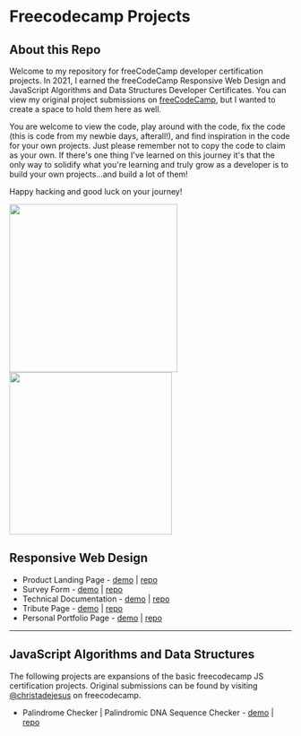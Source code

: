 # Freecodecamp Projects

## About this Repo
Welcome to my repository for freeCodeCamp developer certification projects. In 2021, I earned the freeCodeCamp Responsive Web Design and JavaScript Algorithms and Data Structures Developer Certificates.  You can view my original project submissions on [freeCodeCamp](https://www.freecodecamp.org/christadejesus), but I wanted to create a space to hold them here as well.

You are welcome to view the code, play around with the code, fix the code (this is code from my newbie days, afterall!), and find inspiration in the code for your own projects. Just please remember not to copy the code to claim as your own. If there's one thing I've learned on this journey it's that the only way to solidify what you're learning and truly grow as a developer is to build your own projects...and build a lot of them! 

Happy hacking and good luck on your journey!

<image src="./assets/RWDcert.png" width="300"
/>
<image src="./assets/JScert.png" width="290"/>

## Responsive Web Design

- Product Landing Page - [demo](https://christadejesus.github.io/freecodecamp-projects/ResponsiveWebDesign/ProductLandingPage/index.html) | [repo](https://github.com/christadejesus/freecodecamp-projects/tree/main/ResponsiveWebDesign/ProductLandingPage)
- Survey Form - [demo](https://christadejesus.github.io/freecodecamp-projects/ResponsiveWebDesign/SurveyForm/index.html) | [repo](https://github.com/christadejesus/freecodecamp-projects/tree/main/ResponsiveWebDesign/SurveyForm)
- Technical Documentation - [demo](https://christadejesus.github.io/freecodecamp-projects/ResponsiveWebDesign/TechnicalDocumentation/index.html) | [repo](https://github.com/christadejesus/freecodecamp-projects/tree/main/ResponsiveWebDesign/TechnicalDocumentation)
- Tribute Page - [demo](https://christadejesus.github.io/freecodecamp-projects/ResponsiveWebDesign/TributePage/index.html) | [repo](https://github.com/christadejesus/freecodecamp-projects/tree/main/ResponsiveWebDesign/TributePage)
- Personal Portfolio Page - [demo](https://christadejesus.github.io/freecodecamp-projects/ResponsiveWebDesign/PersonalPortfolioPage/index.html) | [repo](https://github.com/christadejesus/freecodecamp-projects/tree/main/ResponsiveWebDesign/PersonalPortfolioPage)

<hr>

## JavaScript Algorithms and Data Structures

The following projects are expansions of the basic freecodecamp JS certification projects. Original submissions can be found by visiting [@christadejesus](https://www.freecodecamp.org/certification/christadejesus/javascript-algorithms-and-data-structures) on freecodecamp.

- Palindrome Checker | Palindromic DNA Sequence Checker - [demo](https://christadejesus.github.io/freecodecamp-projects/JavaScriptDSAlgorithms/PalindromeChecker/index.html) | [repo](https://github.com/christadejesus/freecodecamp-projects/tree/main/JavaScriptDSAlgorithms/PalindromeChecker)
